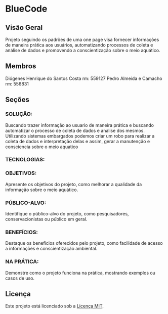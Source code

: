 # BlueCode

## Visão Geral
Projeto seguindo os padrões de uma one page visa fornecer informações de maneira prática aos usuários, automatizando processos de coleta e análise de dados e promovendo a conscientização sobre o meio aquático.

## Membros
Diógenes Henrique do Santos Costa rm: 559127
Pedro Almeida e Camacho rm: 556831

## Seções
### SOLUÇÃO:
Buscando trazer informação ao usuario de maneira prática e buscando automatizar o processo de coleta de dados e analise dos mesmos. Utilizando sistemas embargados podemos criar um robo para realizar a coleta de dados e interpretação delas e assim, gerar a manutenção e consciencia sobre o meio aquatico
### TECNOLOGIAS:

### OBJETIVOS:
Apresente os objetivos do projeto, como melhorar a qualidade da informação sobre o meio aquático.
### PÚBLICO-ALVO:
Identifique o público-alvo do projeto, como pesquisadores, conservacionistas ou público em geral.
### BENEFÍCIOS:
Destaque os benefícios oferecidos pelo projeto, como facilidade de acesso a informações e conscientização ambiental.
### NA PRÁTICA:
Demonstre como o projeto funciona na prática, mostrando exemplos ou casos de uso.

## Licença
Este projeto está licenciado sob a [Licença MIT](https://opensource.org/licenses/MIT).
